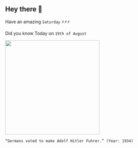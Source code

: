 ## Hey there 👋
Have an amazing `Saturday` ⚡⚡⚡

Did you know Today on `19th of August`
 
 [<img src="https://www.annefrank.org/media/filer_public_thumbnails/filer_public/f5/be/f5beb1b2-56d7-4666-960a-7bad8c2722f2/bundesarchiv_bild_183-k0930-502_wahlplakat_der_nsdap_zur_reichstagswahl.jpg__1280x640_q85_crop_subsampling-2.jpg" width="300" />](https://en.wikipedia.org/wiki/1934_German_referendum) 
 ```
“Germans voted to make Adolf Hitler Fuhrer.” (Year: 1934)
```
